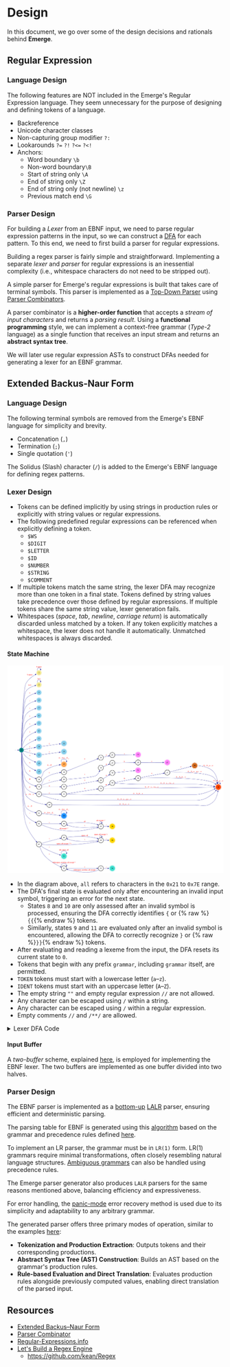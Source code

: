 # Design

In this document, we go over some of the design decisions and rationals behind **Emerge**.

## Regular Expression

### Language Design

The following features are NOT included in the Emerge's Regular Expression language.
They seem unnecessary for the purpose of designing and defining tokens of a language.

  - Backreference
  - Unicode character classes
  - Non-capturing group modifier `?:`
  - Lookarounds `?=` `?!` `?<=` `?<!`
  - Anchors:
      - Word boundary `\b`
      - Non-word boundary`\B`
      - Start of string only `\A`
      - End of string only `\Z`
      - End of string only (not newline) `\z`
      - Previous match end `\G`

### Parser Design

For building a *Lexer* from an EBNF input, we need to parse regular expression patterns in the input,
so we can construct a [DFA](https://en.wikipedia.org/wiki/Deterministic_finite_automaton) for each pattern.
To this end, we need to first build a parser for regular expressions.

Building a regex parser is fairly simple and straightforward.
Implementing a separate *lexer* and *parser* for regular expressions is an inessential complexity
(i.e., whitespace characters do not need to be stripped out).

A simple parser for Emerge's regular expressions is built that takes care of terminal symbols.
This parser is implemented as a [Top-Down Parser](https://en.wikipedia.org/wiki/Top-down_parsing)
using [Parser Combinators](https://en.wikipedia.org/wiki/Parser_combinator).

A parser combinator is a **higher-order function** that accepts a *stream of input characters* and returns a *parsing result*.
Using a **functional programming** style, we can implement a context-free grammar (*Type-2* language)
as a single function that receives an input stream and returns an **abstract syntax tree**.

We will later use regular expression ASTs to construct DFAs needed for generating a lexer for an EBNF grammar.

## Extended Backus-Naur Form

### Language Design

The following terminal symbols are removed from the Emerge's EBNF language for simplicity and brevity.

  - Concatenation (`,`)
  - Termination (`;`)
  - Single quotation (`'`)

The Solidus (Slash) character (`/`) is added to the Emerge's EBNF language for defining regex patterns.

### Lexer Design

  - Tokens can be defined implicitly by using strings in production rules or explicitly with string values or regular expressions.
  - The following predefined regular expressions can be referenced when explicitly defining a token.
    - `$WS`
    - `$DIGIT`
    - `$LETTER`
    - `$ID`
    - `$NUMBER`
    - `$STRING`
    - `$COMMENT`
  - If multiple tokens match the same string, the lexer DFA may recognize more than one token in a final state.
    Tokens defined by string values take precedence over those defined by regular expressions.
    If multiple tokens share the same string value, lexer generation fails.
  - Whitespaces (*space*, *tab*, *newline*, *carriage return*) is automatically discarded unless matched by a token.
    If any token explicitly matches a whitespace, the lexer does not handle it automatically.
    Unmatched whitespaces is always discarded.

#### State Machine

![Lexer DFA](./lexer-dfa.png)

  - In the diagram above, `all` refers to characters in the `0x21` to `0x7E` range.
  - The DFA's final state is evaluated only after encountering an invalid input symbol,
    triggering an error for the next state.
    - States `8` and `10` are only assessed after an invalid symbol is processed,
      ensuring the DFA correctly identifies `{` or {% raw %}`{{`{% endraw %} tokens.
    - Similarly, states `9` and `11` are evaluated only after an invalid symbol is encountered,
      allowing the DFA to correctly recognize `}` or {% raw %}`}}`{% endraw %} tokens.
  - After evaluating and reading a lexeme from the input, the DFA resets its current state to `0`.
  - Tokens that begin with any prefix `grammar`, including `grammar` itself, are permitted.
  - `TOKEN` tokens must start with a lowercase letter (`a`–`z`).
  - `IDENT` tokens must start with an uppercase letter (`A`–`Z`).
  - The empty string `""` and empty regular expression `//` are not allowed.
  - Any character can be escaped using `/` within a string.
  - Any character can be escaped using `/` within a regular expression.
  - Empty comments `//` and `/**/` are allowed.

<details>
<summary>Lexer DFA Code</summary>

```go
package main

import (
	"fmt"

	. "github.com/moorara/algo/automata"
)

func main() {
	dfa := NewDFA(0, States{
		1, 2,
		3, 4, 5, 6, 7, 8, 9, 10, 11, 12, 13, 14, 15,
		17,
		22, 27, 31,
		38, 40, 42,
		46, 50,
		51, 54,
	})

	//====================< WHITESPACES >====================

	dfa.Add(0, '\t', 1)
	dfa.Add(0, ' ', 1)

	dfa.Add(1, '\t', 1)
	dfa.Add(1, ' ', 1)

	//====================< NEWLINES >====================

	dfa.Add(0, '\n', 2)
	dfa.Add(0, '\r', 2)

	dfa.Add(2, '\n', 2)
	dfa.Add(2, '\r', 2)

	//====================< MISC TOKENS >====================

	dfa.Add(0, '=', 3)
	dfa.Add(0, ';', 4)
	dfa.Add(0, '|', 5)
	dfa.Add(0, '(', 6)
	dfa.Add(0, ')', 7)
	dfa.Add(0, '[', 8)
	dfa.Add(0, ']', 9)
	dfa.Add(0, '{', 10)
	dfa.Add(0, '}', 11)
	dfa.Add(10, '{', 12)
	dfa.Add(11, '}', 13)
	dfa.Add(0, '<', 14)
	dfa.Add(0, '>', 15)

	//====================< PREDEF >====================

	dfa.Add(0, '$', 16)

	for _, r := range "0123456789ABCDEFGHIJKLMNOPQRSTUVWXYZ_" {
		if 'A' <= r && r <= 'Z' {
			dfa.Add(16, Symbol(r), 17)
		}

		dfa.Add(17, Symbol(r), 17)
	}

	//====================< ASSOCIATIVITY TOKENS >====================

	dfa.Add(0, '@', 18)

	dfa.Add(18, 'l', 19)
	dfa.Add(19, 'e', 20)
	dfa.Add(20, 'f', 21)
	dfa.Add(21, 't', 22)

	dfa.Add(18, 'r', 23)
	dfa.Add(23, 'i', 24)
	dfa.Add(24, 'g', 25)
	dfa.Add(25, 'h', 26)
	dfa.Add(26, 't', 27)

	dfa.Add(18, 'n', 28)
	dfa.Add(28, 'o', 29)
	dfa.Add(29, 'n', 30)
	dfa.Add(30, 'e', 31)

	//====================< GRAMMER, IDENT >====================

	dfa.Add(0, 'g', 32)
	dfa.Add(32, 'r', 33)
	dfa.Add(33, 'a', 34)
	dfa.Add(34, 'm', 35)
	dfa.Add(35, 'm', 36)
	dfa.Add(36, 'a', 37)
	dfa.Add(37, 'r', 38)

	for _, r := range "0123456789_abcdefghijklmnopqrstuvwxyz" {
		if 'a' <= r && r != 'g' {
			dfa.Add(0, Symbol(r), 39)
		}

		if r != 'r' {
			dfa.Add(32, Symbol(r), 40)
			dfa.Add(37, Symbol(r), 40)
		}

		if r != 'a' {
			dfa.Add(33, Symbol(r), 40)
			dfa.Add(36, Symbol(r), 40)
		}

		if r != 'm' {
			dfa.Add(34, Symbol(r), 40)
			dfa.Add(35, Symbol(r), 40)
		}

		dfa.Add(38, Symbol(r), 40)
		dfa.Add(39, Symbol(r), 40)
		dfa.Add(40, Symbol(r), 40)
	}

	//====================< TOKEN >====================

	for _, r := range "0123456789ABCDEFGHIJKLMNOPQRSTUVWXYZ_" {
		if 'A' <= r && r <= 'Z' {
			dfa.Add(0, Symbol(r), 41)
		}

		dfa.Add(41, Symbol(r), 42)
		dfa.Add(42, Symbol(r), 42)
	}

	//====================< STRING >====================

	dfa.Add(0, '"', 43)
	dfa.Add(43, '\\', 44)

	for r := 0x21; r <= 0x7E; r++ {
		dfa.Add(44, Symbol(r), 45)

		if r != '"' && r != '\\' {
			dfa.Add(43, Symbol(r), 45)
			dfa.Add(45, Symbol(r), 45)
		}
	}

	dfa.Add(45, '\\', 44)
	dfa.Add(45, '"', 46)

	//====================< REGEX >====================

	dfa.Add(0, '/', 47)
	dfa.Add(47, '\\', 48)

	for r := 0x20; r <= 0x7E; r++ {
		dfa.Add(48, Symbol(r), 49)

		if r != '/' && r != '\\' && r != '*' {
			dfa.Add(47, Symbol(r), 49)
		}

		if r != '/' && r != '\\' {
			dfa.Add(49, Symbol(r), 49)
		}
	}

	dfa.Add(49, '\\', 48)
	dfa.Add(49, '/', 50)

	//====================< SINGLE-LINE COMMENT >====================

	dfa.Add(47, '/', 51)

	dfa.Add(51, '\t', 51)
	for r := 0x20; r <= 0x7E; r++ {
		dfa.Add(51, Symbol(r), 51)
	}

	//====================< MULTI-LINE COMMENT >====================

	dfa.Add(47, '*', 52)

	for _, r := range "\t\n\r" {
		dfa.Add(52, Symbol(r), 52)
		dfa.Add(53, Symbol(r), 52)
	}

	for r := 0x20; r <= 0x7E; r++ {
		if r != '*' {
			dfa.Add(52, Symbol(r), 52)
		}

		if r != '/' {
			dfa.Add(53, Symbol(r), 52)
		}
	}

	dfa.Add(52, '*', 53)
	dfa.Add(53, '/', 54)

	//====================< END >====================

	fmt.Println(dfa.DOT())
}
```

```dot
digraph "Lexer DFA" {
  rankdir=LR;
  concentrate=false;

  node [style=bold];
  edge [color=darkblue fontcolor=red]

  start [style=invis];
  0  [label="0", shape=circle style=filled color=teal];
  1  [label="1", shape=doublecircle style=filled color=khaki];
  2  [label="2", shape=doublecircle style=filled color=khaki];
  3  [label="3", shape=doublecircle style=filled color=skyblue];
  4  [label="4", shape=doublecircle style=filled color=skyblue];
  5  [label="5", shape=doublecircle style=filled color=skyblue];
  6  [label="6", shape=doublecircle style=filled color=skyblue];
  7  [label="7", shape=doublecircle style=filled color=skyblue];
  8  [label="8", shape=doublecircle style=filled color=skyblue];
  9  [label="9", shape=doublecircle style=filled color=skyblue];
  10 [label="10", shape=doublecircle style=filled color=skyblue];
  11 [label="11", shape=doublecircle style=filled color=skyblue];
  12 [label="12", shape=doublecircle style=filled color=skyblue];
  13 [label="13", shape=doublecircle style=filled color=skyblue];
  14 [label="14", shape=doublecircle style=filled color=skyblue];
  15 [label="15", shape=doublecircle style=filled color=skyblue];
  16 [label="16", shape=circle];
  17 [label="17", shape=doublecircle style=filled color=tan1];
  18 [label="18", shape=circle];
  19 [label="19", shape=circle];
  20 [label="20", shape=circle];
  21 [label="21", shape=circle];
  22 [label="22", shape=doublecircle style=filled color=orchid1];
  23 [label="23", shape=circle];
  24 [label="24", shape=circle];
  25 [label="25", shape=circle];
  26 [label="26", shape=circle];
  27 [label="27", shape=doublecircle style=filled color=orchid1];
  28 [label="28", shape=circle];
  29 [label="29", shape=circle];
  30 [label="30", shape=circle];
  31 [label="31", shape=doublecircle style=filled color=orchid1];
  32 [label="32", shape=circle];
  33 [label="33", shape=circle];
  34 [label="34", shape=circle];
  35 [label="35", shape=circle];
  36 [label="36", shape=circle];
  37 [label="37", shape=circle];
  38 [label="38", shape=doublecircle style=filled color=chocolate];
  39 [label="39", shape=circle];
  40 [label="40", shape=doublecircle style=filled color=orangered];
  41 [label="41", shape=circle];
  42 [label="42", shape=doublecircle style=filled color=dodgerblue];
  43 [label="43", shape=circle];
  44 [label="44", shape=circle];
  45 [label="45", shape=circle];
  46 [label="46", shape=doublecircle style=filled color=gold];
  47 [label="47", shape=circle];
  48 [label="48", shape=circle];
  49 [label="49", shape=circle];
  50 [label="50", shape=doublecircle style=filled color=gold];
  51 [label="51", shape=doublecircle style=filled color=turquoise];
  52 [label="52", shape=circle];
  53 [label="53", shape=circle];
  54 [label="54", shape=doublecircle style=filled color=turquoise];

  start -> 0 [];

  0 -> 1   [label="\\t space"];
  0 -> 2   [label="\\n \\r"];
  0 -> 3   [label="="];
  0 -> 4   [label=";"];
  0 -> 5   [label="|"];
  0 -> 6   [label="("];
  0 -> 7   [label=")"];
  0 -> 8   [label="["];
  0 -> 9   [label="]"];
  0 -> 10  [label="{"];
  0 -> 11  [label="}"];
  0 -> 14  [label="<"];
  0 -> 15  [label=">"];
  0 -> 16  [label="$"];
  0 -> 18  [label="@"];
  0 -> 32  [label="g"];
  0 -> 39  [label="a ... f h ... z"];
  0 -> 41  [label="A ... Z"];
  0 -> 43  [label="\""];
  0 -> 47  [label="/"];
  1 -> 1   [label="\\t space"];
  2 -> 2   [label="\\n \\r"];
  10 -> 12 [label="{"];
  11 -> 13 [label="}"];
  16 -> 17 [label="A ... Z"];
  17 -> 17 [label="0 ... 9 A ... Z _"];
  18 -> 19 [label="l"];
  18 -> 23 [label="r"];
  18 -> 28 [label="n"];
  19 -> 20 [label="e"];
  20 -> 21 [label="f"];
  21 -> 22 [label="t"];
  23 -> 24 [label="i"];
  24 -> 25 [label="g"];
  25 -> 26 [label="h"];
  26 -> 27 [label="t"];
  28 -> 29 [label="o"];
  29 -> 30 [label="n"];
  30 -> 31 [label="e"];
  32 -> 33 [label="r"];
  32 -> 40 [label="0 ... 9 _ a ... q s ... z"];
  33 -> 34 [label="a"];
  33 -> 40 [label="0 ... 9 _ b ... z"];
  34 -> 35 [label="m"];
  34 -> 40 [label="0 ... 9 _ a ... l n ... z"];
  35 -> 36 [label="m"];
  35 -> 40 [label="0 ... 9 _ a ... l n ... z"];
  36 -> 37 [label="a"];
  36 -> 40 [label="0 ... 9 _ b ... z"];
  37 -> 38 [label="r"];
  37 -> 40 [label="0 ... 9 _ a ... q s ... z"];
  38 -> 40 [label="0 ... 9 _ a ... z"];
  39 -> 40 [label="0 ... 9 _ a ... z"];
  40 -> 40 [label="0 ... 9 _ a ... z"];
  41 -> 42 [label="0 ... 9 A ... Z _"];
  42 -> 42 [label="0 ... 9 A ... Z _"];
  43 -> 44 [label="\\"];
  43 -> 45 [label="all except \\ \""];
  44 -> 45 [label="all"];
  45 -> 44 [label="\\"];
  45 -> 45 [label="all except \\ \""];
  45 -> 46 [label="\""];
  47 -> 48 [label="\\"];
  47 -> 49 [label="space, all except / * \\"];
  47 -> 51 [label="/"];
  47 -> 52 [label="*"];
  48 -> 49 [label="space, all"];
  49 -> 48 [label="\\"];
  49 -> 49 [label="space, all except / \\"];
  49 -> 50 [label="/"];
  51 -> 51 [label="tab, space, all"];
  52 -> 52 [label="whitespace, newline, all except *"];
  52 -> 53 [label="*"];
  53 -> 52 [label="whitespace, newline, all except /"];
  53 -> 54 [label="/"];
}
```
</details>

#### Input Buffer

A *two-buffer* scheme, explained [here](./2-lexer_theory.md#input-buffering), is employed for implementing the EBNF lexer.
The two buffers are implemented as one buffer divided into two halves.

### Parser Design

The EBNF parser is implemented as a [bottom-up](./3-parser_theory.md#bottom-up-parsing)
[LALR](./3-parser_theory.md#lalr-parsers) parser, ensuring efficient and deterministic parsing.

The parsing table for EBNF is generated using this
[algorithm](https://pkg.go.dev/github.com/moorara/algo/parser/lr/lookahead#BuildParsingTable)
based on the grammar and precedence rules defined [here](./4-definitions.md#extended-backus-naur-form).

To implement an LR parser, the grammar must be in `LR(1)` form.
LR(1) grammars require minimal transformations, often closely resembling natural language structures.
[Ambiguous grammars](./3-parser_theory.md#ambiguous-grammars) can also be handled using precedence rules.

The Emerge parser generator also produces `LALR` parsers for the same reasons mentioned above,
balancing efficiency and expressiveness.

For error handling, the [panic-mode](./3-parser_theory.md#panic-mode-recovery) error recovery method is used
due to its simplicity and adaptability to any arbitrary grammar.

The generated parser offers three primary modes of operation, similar to the examples
[here](https://pkg.go.dev/github.com/moorara/algo/parser/lr/lookahead#pkg-examples):

  - **Tokenization and Production Extraction**: Outputs tokens and their corresponding productions.
  - **Abstract Syntax Tree (AST) Construction**: Builds an AST based on the grammar's production rules.
  - **Rule-based Evaluation and Direct Translation**: Evaluates production rules
    alongside previously computed values, enabling direct translation of the parsed input.

## Resources

  - [Extended Backus–Naur Form](https://en.wikipedia.org/wiki/Extended_Backus%E2%80%93Naur_form)
  - [Parser Combinator](https://en.wikipedia.org/wiki/Parser_combinator)
  - [Regular-Expressions.info](https://www.regular-expressions.info)
  - [Let's Build a Regex Engine](https://kean.blog/post/lets-build-regex)
    - https://github.com/kean/Regex

